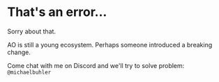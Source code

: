 # That's an error...

Sorry about that.

AO is still a young ecosystem. Perhaps someone introduced a breaking change.

Come chat with me on Discord and we'll try to solve problem: `@michaelbuhler`
